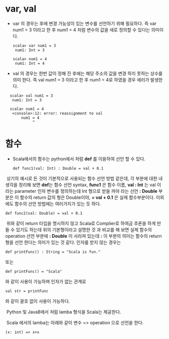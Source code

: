 # var, val
- var 의 경우는 후에 변경 가능성이 있는 변수를 선언하기 위해 필요하다.
  즉 var num1 = 3 이라고 한 후 num1 = 4 처럼 변수의 값을 새로 정의할 수 있다는 의미이다.
  ~~~~
  scala> var num1 = 3
   num1: Int = 3

  scala> num1 = 4
   num1: Int = 4
  ~~~~~
  
- val 의 경우는 한번 값이 정해 진 후에는 해당 주소의 값을 변경 하지 못하는 상수를 의미 한다. 
  즉 val num1 = 3 이라고 한 후 num1 = 4로 하였을 경우 에러가 발생한다.
~~~~~
  scala> val num1 = 3
   num1: Int = 3

  scala> num1 = 4
   <console>:12: error: reassignment to val
       num1 = 4
            ^
 ~~~~~
  

# 함수
- Scala에서의 함수는 python에서 처럼 **def** 를 이용하여 선언 할 수 있다.
  ~~~~~
  def func1(val: Int) : Double = val + 0.1
  ~~~~~
  상기의 예시로 든 것이 기본적으로 사용되는 함수 선언 방법 같은데, 각 부분에 대한 내 생각을 정리해 보면 
  **def**는 함수 선언 syntax, **func1** 은 함수 이름, **val : Int** 는 val 이라는 parameter 인자 변수를 정의하는데 Int 형으로 받을 꺼야 라는 선언 
  **: Double** 부분은 이 함수의 return 값의 형은 Double이야,  **= val + 0.1** 은 실제 함수부분이다.
  이외에도 함수의 선언 방법에는 여러가지가 있는 듯 하다.
  ~~~~~
  def func2(val: Double) = val + 0.1
  ~~~~~
  위와 같이 return 타입을 명시하지 않고 Scala로 Complier로 하여금 추론을 하게 만들 수 있기도 하는데 위의 기본형이라고 
  설명한 것 과 비교를 해 보면  실제 함수의 operation 선언 부분에 **: Double** 이 사라져 있는데 **:** 이 부분의 의미는 함수의
  return 형을 선언 한다는 의미가 있는 것 같다.
  인자를 받지 않는 경우는 
  ~~~~~
  def printFunc() : String = "Scala is fun."
  ~~~~~
  또는 
  ~~~~~
  def printFunc() = "Scala"
  ~~~~~
  와 같이 사용이 가능하며 인자가 없는 관계로 
  ~~~~~
  val str = printFunc
  ~~~~~
  와 같이 괄호 없이 사용이 가능하다.

  Python 및 Java8에서 처럼 lamba 형식을 Scala는 제공한다.
  
  Scala 에서의 lamba는 아래와 같이 변수 => operation 으로 선언을 한다. 
  ~~~~~~~
  (x: int) => x+x
  ~~~~~~~
